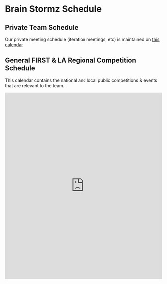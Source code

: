 # Brain Stormz Schedule

## Private Team Schedule

Our private meeting schedule (iteration meetings, etc) is maintained on [this calendar](https://calendar.google.com/calendar/embed?src=ftc10298%40gmail.com&ctz=America%2FLos_Angeles)





## General FIRST & LA Regional Competition Schedule

This calendar contains the national and local public competitions & events that are relevant to the team.

<iframe class="calendar" src="https://calendar.google.com/calendar/embed?src=af1qp9ll2c2i4cmttb6htjqbs4%40group.calendar.google.com&ctz=America%2FLos_Angeles" style="border: 0" width="100%" height="600" frameborder="0" scrolling="no"></iframe>
